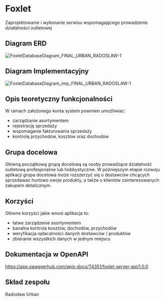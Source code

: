 # Foxlet

Zaprojektowanie i wykonanie serwisu wspomagającego prowadzenie
działalności outletowej

## Diagram ERD
![FoxletDatabaseDiagram_FINAL_URBAN_RADOSLAW-1](https://user-images.githubusercontent.com/79333728/209366112-cacafced-a43e-464e-9096-9559bdea467a.jpg)


## Diagram Implementacyjny
![FoxletDatabaseDiagram_imp_FINAL_URBAN_RADOSLAW-1](https://user-images.githubusercontent.com/79333728/209366144-d58a8ce1-0f2e-49d7-bad8-8c474df3b354.jpg)



## Opis teoretyczny funkcjonalności

W ramach założonego konta system powinien umożliwiać: 
- zarządzanie asortymentem
- rejestrację sprzedaży
- wspomaganie fakturowania sprzedaży
- kontrolę przychodów, kosztów oraz dochodów

## Grupa docelowa

Główną początkową grupą docelową są osoby prowadzące działalność outletową profesjonalnie lub hobbystycznie. 
W późniejszym etapie rozwoju aplikacji grupa docelowa może rozszerzyć się o dostawców chcących sprzedawać hurtowo swoje produkty, a także o klientów zainteresowanych zakupem detalicznym.

## Korzyści

Główne korzyści jakie wnosi aplikacja to:
- łatwe zarządzenie asortymentem
- banalna kontrola kosztów, dochodów, przychodów
- weryfikacja opłacalności danych dostawców / produktów
- zbieranie wszystkich danych w jednym miejscu

## Dokumentacja w OpenAPI
  https://app.swaggerhub.com/apis-docs/T4351/foxlet-server-api/1.0.0


## Skład zespołu

Radosław Urban
